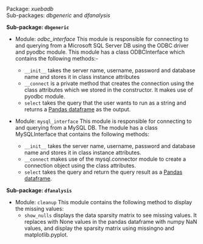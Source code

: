 Package: *xuebadb*  
Sub-packages: *dbgeneric* and *dfanalysis*  

**Sub-package: `dbgeneric`**  
* Module: *odbc_interface* This module is responsible for connecting to and querying from a Microsoft SQL Server DB using the ODBC driver and pyodbc module. This module has a class ODBCInterface which contains the following methods:-
  * `__init__` takes the server name, username, password and database name and stores it in class instance attributes
  * `__connect` is a private method that creates the connection using the class attributes which we stored in the constructor. It makes use of pyodbc module.
  * `select` takes the query that the user wants to run as a string and returns a [Pandas dataframe](https://pandas.pydata.org/pandas-docs/version/0.21/generated/pandas.DataFrame.html) as the output.

* Module: `mysql_interface` This module is responsible for connecting to and querying from a MySQL DB. The module has a class MySQLInterface that contains the following methods:
  * `__init__` takes the server name, username, password and database name and stores it in class instance attributes.
  * `__connect` makes use of the mysql.connector module to create a connection object using the class attributes.
  * `select` takes the query and return the query result as a [Pandas dataframe](https://pandas.pydata.org/pandas-docs/version/0.21/generated/pandas.DataFrame.html).
  
**Sub-package: `dfanalysis`**  
* Module: `cleanup` This module contains the following method to display the missing values:
  * `show_nulls` displays the data sparsity matrix to see missing values. It replaces with None values in the pandas dataframe with numpy NaN values, and display the sparsity matrix using missingno and matplotlib.pyplot. 
